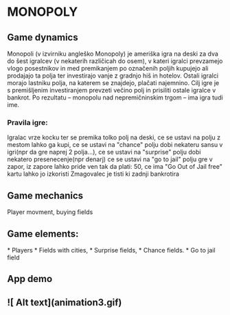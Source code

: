 <h1>MONOPOLY</h1>

<h2> Game dynamics  </h2>
<p>
Monopoli (v izvirniku angleško Monopoly) je ameriška igra na deski za dva do šest igralcev (v nekaterih različicah do osem), v kateri igralci prevzamejo vlogo posestnikov in med premikanjem po označenih poljih kupujejo ali prodajajo ta polja ter investirajo vanje z gradnjo hiš in hotelov. Ostali igralci morajo lastniku polja, na katerem se znajdejo, plačati najemnino. Cilj igre je s premišljenim investiranjem prevzeti večino polj in prisiliti ostale igralce v bankrot. Po rezultatu – monopolu nad nepremičninskim trgom – ima igra tudi ime.

</p>
<h3> Pravila igre:</h3>
Igralac vrze kocku ter se premika tolko polj na deski,
 ce se ustavi na polju z mestom lahko ga kupi,
 ce se ustavi na "chance" polju dobi nekateru sansu v igri(npr da gre naprej 2 polja...),
 ce se ustavi na "surprise" polju dobi nekatero presenecenje(npr denarj)
 ce se ustavi na "go to jail" polju gre v zapor, iz zapore lahko pride ven tak da plati: 50, ce ima "Go Out of Jail free" kartu lahko
jo izkoristi
 Zmagovalec je tisti ki zadnji bankrotira


<h2> Game mechanics </h2>
<p> Player movment, buying fields </p>

<h2> Game elements: </h2>
* Players
* Fields with cities,
* Surprise fields,
* Chance fields.
* Go to jail field

<h2> App demo <h2> 
 ![ Alt text](animation3.gif) 


